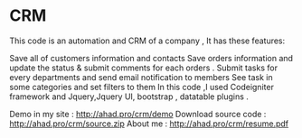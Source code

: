 # CRM
This code is an automation and CRM of a company , It has these features:

Save all of customers information and contacts
Save orders information and update the status & submit comments for each orders .
Submit tasks for every departments and send email notification to members
See task in some categories and set filters to them
In this code ,I used Codeigniter framework and Jquery,Jquery UI, bootstrap , datatable plugins .

Demo in my site : http://ahad.pro/crm/demo
Download source code : http://ahad.pro/crm/source.zip
About me : http://ahad.pro/crm/resume.pdf
